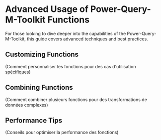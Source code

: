 # Advanced Usage of Power-Query-M-Toolkit Functions

For those looking to dive deeper into the capabilities of the Power-Query-M-Toolkit, this guide covers advanced techniques and best practices.

## Customizing Functions
(Comment personnaliser les fonctions pour des cas d'utilisation spécifiques)

## Combining Functions
(Comment combiner plusieurs fonctions pour des transformations de données complexes)

## Performance Tips
(Conseils pour optimiser la performance des fonctions)
